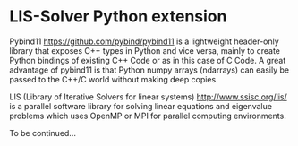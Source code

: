 LIS-Solver Python extension
==============================

Pybind11 https://github.com/pybind/pybind11 is a lightweight header-only library
that exposes C++ types in Python and vice versa, mainly to create Python bindings
of existing C++ Code or as in this case of C Code. A great advantage of pybind11
is that Python numpy arrays (ndarrays) can easily be passed to the C++/C world
without making deep copies.

LIS (Library of Iterative Solvers for linear systems) http://www.ssisc.org/lis/
is a parallel software library for solving linear equations and eigenvalue
problems which uses OpenMP or MPI for parallel computing environments.

To be continued...